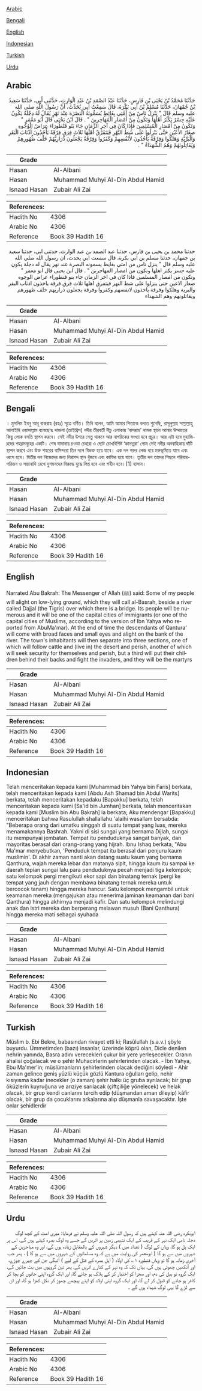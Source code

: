 [Arabic](#arabic)

[Bengali](#bengali)

[English](#english)

[Indonesian](#indonesian)

[Turkish](#turkish)

[Urdu](#urdu)

## Arabic


<div dir="rtl" lang="ar" style={{fontSize:'larger',backgroundColor:'#f8f9fa',padding:20}}>
حَدَّثَنَا مُحَمَّدُ بْنُ يَحْيَى بْنِ فَارِسٍ، حَدَّثَنَا عَبْدُ الصَّمَدِ بْنُ عَبْدِ الْوَارِثِ، حَدَّثَنِي أَبِي، حَدَّثَنَا سَعِيدُ بْنُ جُمْهَانَ، حَدَّثَنَا مُسْلِمُ بْنُ أَبِي بَكْرَةَ، قَالَ سَمِعْتُ أَبِي يُحَدِّثُ، أَنَّ رَسُولَ اللَّهِ صلى الله عليه وسلم قَالَ ‏"‏ يَنْزِلُ نَاسٌ مِنْ أُمَّتِي بِغَائِطٍ يُسَمُّونَهُ الْبَصْرَةَ عِنْدَ نَهْرٍ يُقَالُ لَهُ دِجْلَةُ يَكُونُ عَلَيْهِ جِسْرٌ يَكْثُرُ أَهْلُهَا وَتَكُونُ مِنْ أَمْصَارِ الْمُهَاجِرِينَ ‏"‏ ‏.‏ قَالَ ابْنُ يَحْيَى قَالَ أَبُو مَعْمَرٍ ‏"‏ وَتَكُونُ مِنْ أَمْصَارِ الْمُسْلِمِينَ فَإِذَا كَانَ فِي آخِرِ الزَّمَانِ جَاءَ بَنُو قَنْطُورَاءَ عِرَاضُ الْوُجُوهِ صِغَارُ الأَعْيُنِ حَتَّى يَنْزِلُوا عَلَى شَطِّ النَّهْرِ فَيَتَفَرَّقُ أَهْلُهَا ثَلاَثَ فِرَقٍ فِرْقَةٌ يَأْخُذُونَ أَذْنَابَ الْبَقَرِ وَالْبَرِّيَّةِ وَهَلَكُوا وَفِرْقَةٌ يَأْخُذُونَ لأَنْفُسِهِمْ وَكَفَرُوا وَفِرْقَةٌ يَجْعَلُونَ ذَرَارِيَّهُمْ خَلْفَ ظُهُورِهِمْ وَيُقَاتِلُونَهُمْ وَهُمُ الشُّهَدَاءُ ‏"‏ ‏.‏
</div>
<div style={{backgroundColor:'#f8f9fa',padding:20, marginBottom: 10}}><table> <thead> <tr> <th>Grade</th> <th></th> </tr> </thead> <tbody> <tr><td>Hasan</td><td>Al-Albani</td></tr><tr><td>Hasan</td><td>Muhammad Muhyi Al-Din Abdul Hamid</td></tr><tr><td>Isnaad Hasan</td><td>Zubair Ali Zai</td></tr></tbody></table><table> <thead> <tr> <th>References:</th> <th></th> </tr> </thead> <tbody><tr><td>Hadith No</td><td>4306</td></tr><tr><td>Arabic No</td><td>4306</td></tr><tr><td>Reference</td><td>Book 39 Hadith 16</td></tr></tbody></table></div>


<div dir="rtl" lang="ar" style={{fontSize:'larger',backgroundColor:'#f8f9fa',padding:20}}>
حدثنا محمد بن يحيى بن فارس، حدثنا عبد الصمد بن عبد الوارث، حدثني ابي، حدثنا سعيد بن جمهان، حدثنا مسلم بن ابي بكرة، قال سمعت ابي يحدث، ان رسول الله صلى الله عليه وسلم قال " ينزل ناس من امتي بغايط يسمونه البصرة عند نهر يقال له دجلة يكون عليه جسر يكثر اهلها وتكون من امصار المهاجرين " . قال ابن يحيى قال ابو معمر " وتكون من امصار المسلمين فاذا كان في اخر الزمان جاء بنو قنطوراء عراض الوجوه صغار الاعين حتى ينزلوا على شط النهر فيتفرق اهلها ثلاث فرق فرقة ياخذون اذناب البقر والبرية وهلكوا وفرقة ياخذون لانفسهم وكفروا وفرقة يجعلون ذراريهم خلف ظهورهم ويقاتلونهم وهم الشهداء
</div>
<div style={{backgroundColor:'#f8f9fa',padding:20, marginBottom: 10}}><table> <thead> <tr> <th>Grade</th> <th></th> </tr> </thead> <tbody> <tr><td>Hasan</td><td>Al-Albani</td></tr><tr><td>Hasan</td><td>Muhammad Muhyi Al-Din Abdul Hamid</td></tr><tr><td>Isnaad Hasan</td><td>Zubair Ali Zai</td></tr></tbody></table><table> <thead> <tr> <th>References:</th> <th></th> </tr> </thead> <tbody><tr><td>Hadith No</td><td>4306</td></tr><tr><td>Arabic No</td><td>4306</td></tr><tr><td>Reference</td><td>Book 39 Hadith 16</td></tr></tbody></table></div>

## Bengali


<div dir="ltr" lang="bn" style={{fontSize:'larger',backgroundColor:'#f8f9fa',padding:20}}>
। মুসলিম ইবনু আবূ বাকরাহ (রহঃ) সূত্রে বর্ণিত। তিনি বলেন, আমি আমার পিতাকে বলতে শুনেছি, রাসূলুল্লাহ সাল্লাল্লাহু আলাইহি ওয়াসাল্লাম বলেছেনঃ দাজলা (তাইগ্রিস) নদীর তীরবর্তী নীচু এলাকায় ‘বাসরাহ’ নামক স্থানে আমার উম্মাতের কিছু লোক বসতি স্থাপন করবে। সেই নদীর উপরে সেতু থাকবে আর নাগরিকের সংখ্যা হবে প্রচুর। আর এটা হবে মুহাজিরদের শহরসমূহের একটি। শেষ যামানায় চওড়া চেহারা ও ছোট চোখবিশিষ্ট ‘কানতূরা’ গোত্র সেই নদীর অববাহিকায় ঘাঁটি স্থাপন করবে এবং উক্ত শহরের বাসিন্দারা তিন দলে বিভক্ত হয়ে যাবে। এক দল গরুর লেজ ধরে মরুভূমিতে যাবে এবং ধ্বংস হবে। দ্বিতীয় দল নিজেদের জন্য নিরাপদ স্থান খুঁজবে এবং কাফির হয়ে যাবে। তৃতীয় দল তাদের পিছনে পরিবার-পরিজন ও সন্তানাদি রেখে দুশমনদের বিরুদ্ধে যুদ্ধে লিপ্ত হবে এবং শহীদ হবে।[1] হাসান।
</div>
<div style={{backgroundColor:'#f8f9fa',padding:20, marginBottom: 10}}><table> <thead> <tr> <th>Grade</th> <th></th> </tr> </thead> <tbody> <tr><td>Hasan</td><td>Al-Albani</td></tr><tr><td>Hasan</td><td>Muhammad Muhyi Al-Din Abdul Hamid</td></tr><tr><td>Isnaad Hasan</td><td>Zubair Ali Zai</td></tr></tbody></table><table> <thead> <tr> <th>References:</th> <th></th> </tr> </thead> <tbody><tr><td>Hadith No</td><td>4306</td></tr><tr><td>Arabic No</td><td>4306</td></tr><tr><td>Reference</td><td>Book 39 Hadith 16</td></tr></tbody></table></div>

## English


<div dir="ltr" lang="en" style={{fontSize:'larger',backgroundColor:'#f8f9fa',padding:20}}>
Narrated Abu Bakrah: The Messenger of Allah (ﷺ) said: Some of my people will alight on low-lying ground, which they will call al-Basrah, beside a river called Dajjal (the Tigris) over which there is a bridge. Its people will be numerous and it will be one of the capital cities of immigrants (or one of the capital cities of Muslims, according to the version of Ibn Yahya who reported from AbuMa'mar). At the end of time the descendants of Qantura' will come with broad faces and small eyes and alight on the bank of the river. The town's inhabitants will then separate into three sections, one of which will follow cattle and (live in) the desert and perish, another of which will seek security for themselves and perish, but a third will put their children behind their backs and fight the invaders, and they will be the martyrs
</div>
<div style={{backgroundColor:'#f8f9fa',padding:20, marginBottom: 10}}><table> <thead> <tr> <th>Grade</th> <th></th> </tr> </thead> <tbody> <tr><td>Hasan</td><td>Al-Albani</td></tr><tr><td>Hasan</td><td>Muhammad Muhyi Al-Din Abdul Hamid</td></tr><tr><td>Isnaad Hasan</td><td>Zubair Ali Zai</td></tr></tbody></table><table> <thead> <tr> <th>References:</th> <th></th> </tr> </thead> <tbody><tr><td>Hadith No</td><td>4306</td></tr><tr><td>Arabic No</td><td>4306</td></tr><tr><td>Reference</td><td>Book 39 Hadith 16</td></tr></tbody></table></div>

## Indonesian


<div dir="ltr" lang="id" style={{fontSize:'larger',backgroundColor:'#f8f9fa',padding:20}}>
Telah menceritakan kepada kami [Muhammad bin Yahya bin Faris] berkata, telah menceritakan kepada kami [Abdu Ash Shamad bin Abdul Warits] berkata, telah menceritakan kepadaku [Bapakku] berkata, telah menceritakan kepada kami [Sa'id bin Jumhan] berkata, telah menceritakan kepada kami [Muslim bin Abu Bakrah] ia berkata; Aku mendengar [Bapakku] menceritakan bahwa Rasulullah shallallahu 'alaihi wasallam bersabda: "Beberapa orang dari umatku singgah di suatu tempat yang luas, mereka menamakannya Bashrah. Yakni di sisi sungai yang bernama Dijlah, sungai itu mempunyai jembatan. Tempat itu penduduknya sangat banyak, dan mayoritas berasal dari orang-orang yang hijrah. Ibnu Ishaq berkata, "Abu Ma'mar menyebutkan, 'Penduduk tempat itu berasal dari penjuru kaum muslimin'. Di akhir zaman nanti akan datang suatu kaum yang bernama Qanthura, wajah mereka lebar dan matanya sipit, hingga kaum itu sampai ke daerah tepian sungai lalu para penduduknya pecah menjadi tiga kelompok; satu kelompok pergi mengikuti ekor sapi dan binatang ternak (pergi ke tempat yang jauh dengan membawa binatang ternak mereka untuk bercocok tanam) hingga mereka hancur. Satu kelompok mengambil untuk keamanan mereka (mengajukan atau menerima jaminan keamanan dari bani Qanthura) hingga akhirnya menjadi kafir. Dan satu kelompok melindungi anak dan istri mereka dan berperang melawan musuh (Bani Qanthura) hingga mereka mati sebagai syuhada
</div>
<div style={{backgroundColor:'#f8f9fa',padding:20, marginBottom: 10}}><table> <thead> <tr> <th>Grade</th> <th></th> </tr> </thead> <tbody> <tr><td>Hasan</td><td>Al-Albani</td></tr><tr><td>Hasan</td><td>Muhammad Muhyi Al-Din Abdul Hamid</td></tr><tr><td>Isnaad Hasan</td><td>Zubair Ali Zai</td></tr></tbody></table><table> <thead> <tr> <th>References:</th> <th></th> </tr> </thead> <tbody><tr><td>Hadith No</td><td>4306</td></tr><tr><td>Arabic No</td><td>4306</td></tr><tr><td>Reference</td><td>Book 39 Hadith 16</td></tr></tbody></table></div>

## Turkish


<div dir="ltr" lang="tr" style={{fontSize:'larger',backgroundColor:'#f8f9fa',padding:20}}>
Müslim b. Ebi Bekre, babasından rivayet etti ki; Rasûlullah (s.a.v.) şöyle buyurdu. Ümmetimden (bazı) insanlar, üzerinde köprü olan, Dicle denilen nehrin yanında, Basra adını verecekleri çukur bir yere yerleşecekler. Oranın ahalisi çoğalacak ve o şehir Muhacirlerin şehirlerinden olacak. - İbn Yahya, Ebu Ma'mer'in; müslümanların şehirlerinden olacak dediğini söyledi - Ahir zaman gelince geniş yüzlü küçük gözlü Kantura oğulları gelip, nehir kısıyısma kadar inecekler (o zaman) şehir halkı üç gruba ayrılacak; bir grup öküzlerin kuyruğuna ve arıziye sarılacak (çiftçiliğe yönelecek) ve helak olacak, bir grup kendi canlarını tercih edip (düşmandan aman dileyip) kâfir olacak, bir grup da çocuklarını arkalarına alıp düşmanla savaşacaktır. İşte onlar şehidlerdir
</div>
<div style={{backgroundColor:'#f8f9fa',padding:20, marginBottom: 10}}><table> <thead> <tr> <th>Grade</th> <th></th> </tr> </thead> <tbody> <tr><td>Hasan</td><td>Al-Albani</td></tr><tr><td>Hasan</td><td>Muhammad Muhyi Al-Din Abdul Hamid</td></tr><tr><td>Isnaad Hasan</td><td>Zubair Ali Zai</td></tr></tbody></table><table> <thead> <tr> <th>References:</th> <th></th> </tr> </thead> <tbody><tr><td>Hadith No</td><td>4306</td></tr><tr><td>Arabic No</td><td>4306</td></tr><tr><td>Reference</td><td>Book 39 Hadith 16</td></tr></tbody></table></div>

## Urdu


<div dir="rtl" lang="ur" style={{fontSize:'larger',backgroundColor:'#f8f9fa',padding:20}}>
ابوبکرہ رضی اللہ عنہ کہتے ہیں کہ رسول اللہ صلی اللہ علیہ وسلم نے فرمایا: میری امت کے کچھ لوگ دجلہ نامی ایک نہر کے قریب کے ایک نشیبی زمین پر اتریں گے جسے وہ لوگ بصرہ کہتے ہوں گے، اس پر ایک پل ہو گا، وہاں کے لوگ ( تعداد میں ) دیگر شہروں کے بالمقابل زیادہ ہوں گے، اور وہ مہاجرین کے شہروں میں سے ہو گا ( ابومعمر کی روایت میں ہے کہ وہ مسلمانوں کے شہروں میں سے ہو گا ) ، پھر جب آخری زمانہ ہو گا تو وہاں قنطورہ ۱؎ کی اولاد ( اہل بصرہ کے قتل کے لیے ) آئیگی جن کے چہرے چوڑے، اور آنکھیں چھوٹی ہوں گی، یہاں تک کہ وہ نہر کے کنارے اتریں گے، پھر تین گروہوں میں بٹ جائیں گے، ایک گروہ تو بیل کی دم، اور صحرا کو اختیار کر کے ہلاک ہو جائے گا، اور ایک گروہ اپنی جانوں کو بچا کر کافر ہو جانے کو قبول کر لے گا، اور ایک گروہ اپنی اولاد کو اپنے پیچھے چھوڑ کر نکل کھڑا ہو گا، اور ان سے لڑے گا یہی لوگ شہداء ہوں گے ۔
</div>
<div style={{backgroundColor:'#f8f9fa',padding:20, marginBottom: 10}}><table> <thead> <tr> <th>Grade</th> <th></th> </tr> </thead> <tbody> <tr><td>Hasan</td><td>Al-Albani</td></tr><tr><td>Hasan</td><td>Muhammad Muhyi Al-Din Abdul Hamid</td></tr><tr><td>Isnaad Hasan</td><td>Zubair Ali Zai</td></tr></tbody></table><table> <thead> <tr> <th>References:</th> <th></th> </tr> </thead> <tbody><tr><td>Hadith No</td><td>4306</td></tr><tr><td>Arabic No</td><td>4306</td></tr><tr><td>Reference</td><td>Book 39 Hadith 16</td></tr></tbody></table></div>